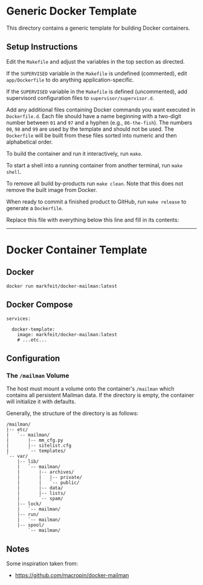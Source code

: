 # Generic Docker Template


This directory contains a generic template for building Docker
containers.

## Setup Instructions

Edit the `Makefile` and adjust the variables in the top section as
directed.

If the `SUPERVISED` variable in the `Makefile` is undefined
(commented), edit `app/Dockerfile` to do anything
application-specific.

If the `SUPERVISED` variable in the `Makefile` is defined
(uncommented), add supervisord configuration files to
`supervisor/supervisor.d`.

Add any additional files containing Docker commands you want executed
in `Dockerfile.d`.  Each file should have a name beginning with a
two-digit number between `01` and `97` and a hyphen (e.g.,
`86-the-fish`).  The numbers `00`, `98` and `99` are used by the
template and should not be used.  The `Dockerfile` will be built from
these files sorted into numeric and then alphabetical order.

To build the container and run it interactively, run `make`.

To start a shell into a running container from another terminal, run
`make shell`.

To remove all build by-products run `make clean`.  Note that this does
not remove the built image from Docker.

When ready to commit a finished product to GitHub, run `make release`
to generate a `Dockerfile`.

Replace this file with everything below this line and fill in its
contents:

---

# Docker Container Template

## Docker

```
docker run markfeit/docker-mailman:latest
```

## Docker Compose

```
services:

  docker-template:
    image: markfeit/docker-mailman:latest
    # ...etc...
```

## Configuration

### The `/mailman` Volume

The host must mount a volume onto the container's `/mailman` which
contains all persistent Mailman data.  If the directory is empty, the
container will initialize it with defaults.

<!-- TODO: Probably doesn't need customizing -->
<!-- /etc/httpd/conf.d/mailman.conf -->

Generally, the structure of the directory is as follows:

```
/mailman/
|-- etc/
|   `-- mailman/
|       |-- mm_cfg.py
|       |-- sitelist.cfg
|       `-- templates/
`-- var/
    |-- lib/
    |   `-- mailman/
    |       |-- archives/
    |       |   |-- private/
    |       |   `-- public/
    |       |-- data/
    |       |-- lists/
    |       `-- spam/
    |-- lock/
    |   `-- mailman/
    |-- run/
    |   `-- mailman/
    |-- spool/
        `-- mailman/
```


## Notes

Some inspiration taken from:

 * https://github.com/macropin/docker-mailman
